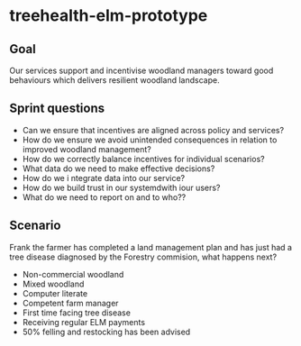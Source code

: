 # treehealth-elm-prototype
## Goal
Our services support and incentivise woodland managers toward good behaviours which delivers resilient woodland landscape.
## Sprint questions
* Can we ensure that incentives are aligned across policy and services?
* How do we ensure we avoid unintended consequences in relation to improved woodland management?
* How do we correctly balance incentives for individual scenarios?
* What data do we need to make effective decisions?
* How do we i ntegrate data into our service?
* How do we build trust in our systemdwith iour users?
* What do we need to report on and to who??
## Scenario
Frank the farmer has completed a land management plan and has just had a tree disease diagnosed by the Forestry commision, what happens next?
* Non-commercial woodland
* Mixed woodland
* Computer literate
* Competent farm manager
* First time facing tree disease
* Receiving regular ELM payments
* 50% felling and restocking has been advised
